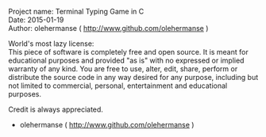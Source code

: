 Project name: Terminal Typing Game in C<br>
Date: 2015-01-19<br>
Author: olehermanse ( http://www.github.com/olehermanse )

World's most lazy license:<br>
This piece of software is completely free and open source.
It is meant for educational purposes and provided "as is"
with no expressed or implied warranty of any kind. You are
free to use, alter, edit, share, perform or distribute the
source code in any way desired for any purpose, including
but not limited to commercial, personal, entertainment and
educational purposes.

Credit is always appreciated.
- olehermanse ( http://www.github.com/olehermanse )
